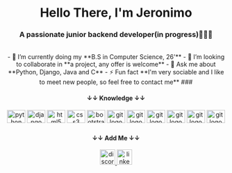 <h1 align="center">Hello There, I'm Jeronimo</h1>
<h3 align="center">A passionate junior backend developer(in progress)🦅🧑‍💻</h3>
<br>

<div align="center">
  <div>
    - 🌱 I’m currently doing my **B.S in Computer Science, 26'**
    - 👯 I’m looking to collaborate in **a project, any offer is welcome**
    - 💬 Ask me about **Python, Django, Java and C**
    - ⚡ Fun fact **I'm very sociable and I like to meet new people, so feel free to contact me**
    ###
  </div>
</div>
<div align="center">
<h4>↓↓ Knowledge ↓↓</h4>
  <img src="https://cdn.jsdelivr.net/gh/devicons/devicon/icons/python/python-original.svg" height="30" width="42" alt="python logo"  />
  <img src="https://cdn.jsdelivr.net/gh/devicons/devicon/icons/django/django-plain.svg" height="30" width="42" alt="django logo"  />
  <img src="https://cdn.jsdelivr.net/gh/devicons/devicon/icons/html5/html5-original.svg" height="30" width="42" alt="html5 logo"  />
  <img src="https://cdn.jsdelivr.net/gh/devicons/devicon/icons/css3/css3-original.svg" height="30" width="42" alt="css3 logo"  />
  <img src="https://cdn.jsdelivr.net/gh/devicons/devicon/icons/bootstrap/bootstrap-original.svg" height="30" width="42" alt="bootstrap logo"  />
  <img src="https://cdn.jsdelivr.net/gh/devicons/devicon/icons/git/git-original.svg" height="30" width="42" alt="git logo"  />
  <img src="https://cdn.jsdelivr.net/gh/devicons/devicon/icons/java/java-original.svg" height="30" width="42" alt="git logo"  />
  <img src="https://cdn.jsdelivr.net/gh/devicons/devicon/icons/c/c-original.svg" height="30" width="42" alt="git logo"  />
  <img src="https://cdn.jsdelivr.net/gh/devicons/devicon/icons/git/git-original.svg" height="30" width="42" alt="git logo"  />
  <img src="https://cdn.jsdelivr.net/gh/devicons/devicon/icons/php/php-original.svg" height="30" width="42" alt="git logo"  />
  <img src="https://cdn.jsdelivr.net/gh/devicons/devicon/icons/javascript/javascript-original.svg" height="30" width="42" alt="git logo"  />
</div>

###
<div align="center">
<h4>↓↓ Add Me ↓↓</h4>
  <a href="#" target="_blank">
    <img src="https://img.shields.io/static/v1?message=ScopexX 6621&logo=discord&label=&color=7289DA&logoColor=white&labelColor=&style=for-the-badge" height="35" alt="discord logo"  />
  </a>
  <a href="https://www.linkedin.com/in/jeronimo-a-84223b230/" target="_blank">
    <img src="https://img.shields.io/static/v1?message=LinkedIn&logo=linkedin&label=&color=0077B5&logoColor=white&labelColor=&style=for-the-badge" height="35" alt="linkedin logo"  />
  </a>
</div>

###
